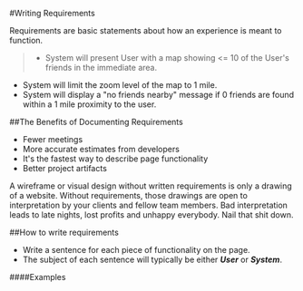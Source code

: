 #Writing Requirements

Requirements are basic statements about how an experience is meant to function.

> * System will present User with a map showing <= 10 of the User's friends in the immediate area.
* System will limit the zoom level of the map to 1 mile.
* System will display a "no friends nearby" message if 0 friends are found within a 1 mile proximity to the user.


##The Benefits of Documenting Requirements

* Fewer meetings
* More accurate estimates from developers
* It's the fastest way to describe page functionality
* Better project artifacts

A wireframe or visual design without written requirements is only a drawing of a website.  Without requirements, those drawings are open to interpretation by your clients and fellow team members. Bad interpretation leads to late nights, lost profits and unhappy everybody. Nail that shit down.

##How to write requirements

* Write a sentence for each piece of functionality on the page.
* The subject of each sentence will typically be either ***User*** or ***System***.

####Examples
